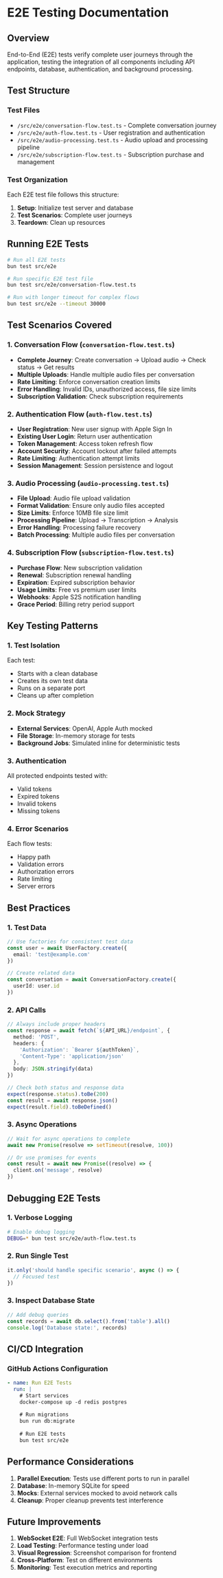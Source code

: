 # E2E Testing Documentation

## Overview
End-to-End (E2E) tests verify complete user journeys through the application, testing the integration of all components including API endpoints, database, authentication, and background processing.

## Test Structure

### Test Files
- `/src/e2e/conversation-flow.test.ts` - Complete conversation journey
- `/src/e2e/auth-flow.test.ts` - User registration and authentication
- `/src/e2e/audio-processing.test.ts` - Audio upload and processing pipeline
- `/src/e2e/subscription-flow.test.ts` - Subscription purchase and management

### Test Organization
Each E2E test file follows this structure:
1. **Setup**: Initialize test server and database
2. **Test Scenarios**: Complete user journeys
3. **Teardown**: Clean up resources

## Running E2E Tests

```bash
# Run all E2E tests
bun test src/e2e

# Run specific E2E test file
bun test src/e2e/conversation-flow.test.ts

# Run with longer timeout for complex flows
bun test src/e2e --timeout 30000
```

## Test Scenarios Covered

### 1. Conversation Flow (`conversation-flow.test.ts`)
- **Complete Journey**: Create conversation → Upload audio → Check status → Get results
- **Multiple Uploads**: Handle multiple audio files per conversation
- **Rate Limiting**: Enforce conversation creation limits
- **Error Handling**: Invalid IDs, unauthorized access, file size limits
- **Subscription Validation**: Check subscription requirements

### 2. Authentication Flow (`auth-flow.test.ts`)
- **User Registration**: New user signup with Apple Sign In
- **Existing User Login**: Return user authentication
- **Token Management**: Access token refresh flow
- **Account Security**: Account lockout after failed attempts
- **Rate Limiting**: Authentication attempt limits
- **Session Management**: Session persistence and logout

### 3. Audio Processing (`audio-processing.test.ts`)
- **File Upload**: Audio file upload validation
- **Format Validation**: Ensure only audio files accepted
- **Size Limits**: Enforce 10MB file size limit
- **Processing Pipeline**: Upload → Transcription → Analysis
- **Error Handling**: Processing failure recovery
- **Batch Processing**: Multiple audio files per conversation

### 4. Subscription Flow (`subscription-flow.test.ts`)
- **Purchase Flow**: New subscription validation
- **Renewal**: Subscription renewal handling
- **Expiration**: Expired subscription behavior
- **Usage Limits**: Free vs premium user limits
- **Webhooks**: Apple S2S notification handling
- **Grace Period**: Billing retry period support

## Key Testing Patterns

### 1. Test Isolation
Each test:
- Starts with a clean database
- Creates its own test data
- Runs on a separate port
- Cleans up after completion

### 2. Mock Strategy
- **External Services**: OpenAI, Apple Auth mocked
- **File Storage**: In-memory storage for tests
- **Background Jobs**: Simulated inline for deterministic tests

### 3. Authentication
All protected endpoints tested with:
- Valid tokens
- Expired tokens
- Invalid tokens
- Missing tokens

### 4. Error Scenarios
Each flow tests:
- Happy path
- Validation errors
- Authorization errors
- Rate limiting
- Server errors

## Best Practices

### 1. Test Data
```typescript
// Use factories for consistent test data
const user = await UserFactory.create({
  email: 'test@example.com'
})

// Create related data
const conversation = await ConversationFactory.create({
  userId: user.id
})
```

### 2. API Calls
```typescript
// Always include proper headers
const response = await fetch(`${API_URL}/endpoint`, {
  method: 'POST',
  headers: {
    'Authorization': `Bearer ${authToken}`,
    'Content-Type': 'application/json'
  },
  body: JSON.stringify(data)
})

// Check both status and response data
expect(response.status).toBe(200)
const result = await response.json()
expect(result.field).toBeDefined()
```

### 3. Async Operations
```typescript
// Wait for async operations to complete
await new Promise(resolve => setTimeout(resolve, 100))

// Or use promises for events
const result = await new Promise((resolve) => {
  client.on('message', resolve)
})
```

## Debugging E2E Tests

### 1. Verbose Logging
```bash
# Enable debug logging
DEBUG=* bun test src/e2e/auth-flow.test.ts
```

### 2. Run Single Test
```typescript
it.only('should handle specific scenario', async () => {
  // Focused test
})
```

### 3. Inspect Database State
```typescript
// Add debug queries
const records = await db.select().from('table').all()
console.log('Database state:', records)
```

## CI/CD Integration

### GitHub Actions Configuration
```yaml
- name: Run E2E Tests
  run: |
    # Start services
    docker-compose up -d redis postgres
    
    # Run migrations
    bun run db:migrate
    
    # Run E2E tests
    bun test src/e2e
```

## Performance Considerations

1. **Parallel Execution**: Tests use different ports to run in parallel
2. **Database**: In-memory SQLite for speed
3. **Mocks**: External services mocked to avoid network calls
4. **Cleanup**: Proper cleanup prevents test interference

## Future Improvements

1. **WebSocket E2E**: Full WebSocket integration tests
2. **Load Testing**: Performance testing under load
3. **Visual Regression**: Screenshot comparison for frontend
4. **Cross-Platform**: Test on different environments
5. **Monitoring**: Test execution metrics and reporting
